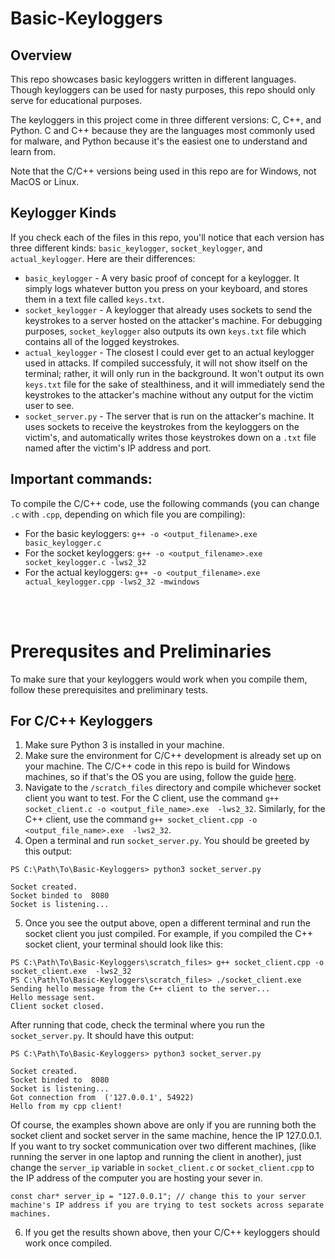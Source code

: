 # Basic-Keyloggers

## Overview
This repo showcases basic keyloggers written in different languages. Though keyloggers can be used for nasty purposes, this repo should only serve for educational purposes.

The keyloggers in this project come in three different versions: C, C++, and Python. C and C++ because they are the languages most commonly used for malware, and Python because it's the easiest one to understand and learn from. 

Note that the C/C++ versions being used in this repo are for Windows, not MacOS or Linux.

## Keylogger Kinds

If you check each of the files in this repo, you'll notice that each version has three different kinds: `basic_keylogger`, `socket_keylogger`, and `actual_keylogger`. Here are their differences:
* `basic_keylogger` - A very basic proof of concept for a keylogger. It simply logs whatever button you press on your keyboard, and stores them in a text file called `keys.txt`.
* `socket_keylogger` - A keylogger that already uses sockets to send the keystrokes to a server hosted on the attacker's machine. For debugging purposes, `socket_keylogger` also outputs its own `keys.txt` file which contains all of the logged keystrokes.
* `actual_keylogger` - The closest I could ever get to an actual keylogger used in attacks. If compiled successfuly, it will not show itself on the terminal; rather, it will only run in the background. It won't output its own `keys.txt` file for the sake of stealthiness, and it will immediately send the keystrokes to the attacker's machine without any output for the victim user to see.
* `socket_server.py` - The server that is run on the attacker's machine. It uses sockets to receive the keystrokes from the keyloggers on the victim's, and automatically writes those keystrokes down on a `.txt` file named after the victim's IP address and port.

## Important commands:

To compile the C/C++ code, use the following commands (you can change `.c` with `.cpp`, depending on which file you are compiling):

* For the basic keyloggers: `g++ -o <output_filename>.exe basic_keylogger.c`
* For the socket keyloggers: `g++ -o <output_filename>.exe socket_keylogger.c -lws2_32`
* For the actual keyloggers: `g++ -o <output_filename>.exe actual_keylogger.cpp -lws2_32 -mwindows`

<br/>
<br/>

# Prerequsites and Preliminaries

To make sure that your keyloggers would work when you compile them, follow these prerequisites and preliminary tests.

## For C/C++ Keyloggers
1. Make sure Python 3 is installed in your machine.
2. Make sure the environment for C/C++ development is already set up on your machine. The C/C++ code in this repo is build for Windows machines, so if that's the OS you are using, follow the guide [here](https://code.visualstudio.com/docs/cpp/config-mingw?fbclid=IwY2xjawG6AfdleHRuA2FlbQIxMAABHSO4WPA2xtDaTKrFsBsA-wPPEC2UcH2cfyFbi2WN0b8scKeCweYNZqBKvw_aem_VmqdFcg02qeJubMOo6dONQ).
3. Navigate to the `/scratch_files` directory and compile whichever socket client you want to test. For the C client, use the command `g++ socket_client.c -o <output_file_name>.exe  -lws2_32`. Similarly, for the C++ client, use the command `g++ socket_client.cpp -o <output_file_name>.exe  -lws2_32`.
4. Open a terminal and run `socket_server.py`. You should be greeted by this output:
```
PS C:\Path\To\Basic-Keyloggers> python3 socket_server.py

Socket created.
Socket binded to  8080
Socket is listening...
```
5. Once you see the output above, open a different terminal and run the socket client you just compiled. For example, if you compiled the C++ socket client, your terminal should look like this:
```
PS C:\Path\To\Basic-Keyloggers\scratch_files> g++ socket_client.cpp -o socket_client.exe  -lws2_32
PS C:\Path\To\Basic-Keyloggers\scratch_files> ./socket_client.exe
Sending hello message from the C++ client to the server... 
Hello message sent.
Client socket closed.
```
After running that code, check the terminal where you run the `socket_server.py`. It should have this output:
```
PS C:\Path\To\Basic-Keyloggers> python3 socket_server.py

Socket created.
Socket binded to  8080
Socket is listening...
Got connection from  ('127.0.0.1', 54922)
Hello from my cpp client!
```
Of course, the examples shown above are only if you are running both the socket client and socket server in the same machine, hence the IP 127.0.0.1. If you want to try socket communication over two different machines, (like running the server in one laptop and running the client in another), just change the `server_ip` variable in `socket_client.c` or `socket_client.cpp` to the IP address of the computer you are hosting your sever in.
```
const char* server_ip = "127.0.0.1"; // change this to your server machine's IP address if you are trying to test sockets across separate machines.
```

6. If you get the results shown above, then your C/C++ keyloggers should work once compiled.

[comment]: <> (talk about prerequisites next, such as making sure both machines can ping each other, testing the socket scratch files and verifying that socket communications work, attacking your own machine first, and then attacking another machine.)